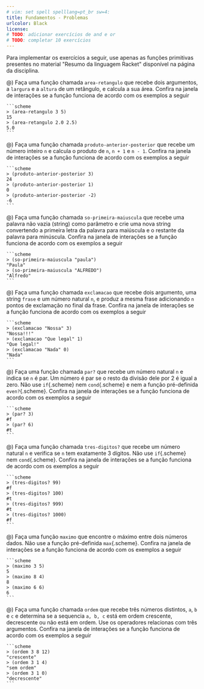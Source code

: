 ```yaml
---
# vim: set spell spelllang=pt_br sw=4:
title: Fundamentos - Problemas
urlcolor: Black
license:
# TODO: adicionar exercícios de and e or
# TODO: completar 10 exercícios
---
```



<!-- Funções diretas com números e strings -->

Para implementar os exercícios a seguir, use apenas as funções primitivas presentes no material "Resumo da linguagem Racket" disponível na página da disciplina.

@) Faça uma função chamada `area-retangulo` que recebe dois argumentos, a `largura` e a `altura` de um retângulo, e calcula a sua área. Confira na janela de interações se a função funciona de acordo com os exemplos a seguir

    ```scheme
    > (area-retangulo 3 5)
    15
    > (area-retangulo 2.0 2.5)
    5.0
    ```


@) Faça uma função chamada `produto-anterior-posterior` que recebe um número inteiro `n` e calcula o produto de `n`, `n + 1` e `n - 1`. Confira na janela de interações se a função funciona de acordo com os exemplos a seguir

    ```scheme
    > (produto-anterior-posterior 3)
    24
    > (produto-anterior-posterior 1)
    0
    > (produto-anterior-posterior -2)
    -6
    ```


@) Faça uma função chamada `so-primeira-maiuscula` que recebe uma palavra não vazia (string) como parâmetro e crie uma nova string convertendo a primeira letra da palavra para maiúscula e o restante da palavra para minúscula. Confira na janela de interações se a função funciona de acordo com os exemplos a seguir

    ```scheme
    > (so-primeira-maiuscula "paula")
    "Paula"
    > (so-primeira-maiuscula "ALFREDO")
    "Alfredo"
    ```


@) Faça uma função chamada `exclamacao` que recebe dois argumento, uma string `frase` e um número natural `n`, e produz a mesma frase adicionando `n` pontos de exclamação no final da frase. Confira na janela de interações se a função funciona de acordo com os exemplos a seguir

    ```scheme
    > (exclamacao "Nossa" 3)
    "Nossa!!!"
    > (exclamacao "Que legal" 1)
    "Que legal!"
    > (exclamacao "Nada" 0)
    "Nada"
    ```

<!-- Predicados -->

@) Faça uma função chamada `par?` que recebe um número natural `n` e indica se `n` é par. Um número é par se o resto da divisão dele por 2 é igual a zero. Não use `if`{.scheme} nem `cond`{.scheme} e nem a função pré-definida `even?`{.scheme}. Confira na janela de interações se a função funciona de acordo com os exemplos a seguir

    ```scheme
    > (par? 3)
    #f
    > (par? 6)
    #t
    ```


@) Faça uma função chamada `tres-digitos?` que recebe um número natural `n` e verifica se `n` tem exatamente 3 dígitos. Não use `if`{.scheme} nem `cond`{.scheme}. Confira na janela de interações se a função funciona de acordo com os exemplos a seguir

    ```scheme
    > (tres-digitos? 99)
    #f
    > (tres-digitos? 100)
    #t
    > (tres-digitos? 999)
    #t
    > (tres-digitos? 1000)
    #f
    ```

<!-- Condicional -->

@) Faça uma função `maximo` que encontre o máximo entre dois números dados. Não use a função pré-definida `max`{.scheme}. Confira na janela de interações se a função funciona de acordo com os exemplos a seguir

    ```scheme
    > (maximo 3 5)
    5
    > (maximo 8 4)
    8
    > (maximo 6 6)
    6
    ```


@) Faça uma função chamada `ordem` que recebe três números distintos, `a`, `b` e `c` e determina se a sequencia `a, b, c` está em ordem crescente, decrescente ou não está em ordem. Use os operadores relacionas com três argumentos. Confira na janela de interações se a função funciona de acordo com os exemplos a seguir

    ```scheme
    > (ordem 3 8 12)
    "crescente"
    > (ordem 3 1 4)
    "sem ordem"
    > (ordem 3 1 0)
    "decrescente"
    ```
